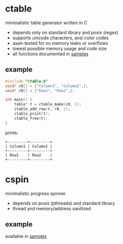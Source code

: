# ctable
minimalistic table generator written in C
- depends only on standard library and posix (regex)
- supports unicode characters, ansi color codes
- asan-tested for no memory leaks or overflows
- lowest possible memory usage and code size
- all functions documented in [samples](samples/table_colors.c)

## example
```c
#include "ctable.h"
void* c0[] = {"Column1", "Column2",};
void* r0[] = {"Row1", "Row2",};

int main() {
    table* t = ctable_make(c0, 2);
    ctable_add_row(t, r0, 2);
    ctable_print(t);
    ctable_free(t);
}
```
prints:
```
+---------+---------+
| Column1 | Column2 | 
+---------+---------+
| Row1    | Row2    | 
+---------+---------+
```

# cspin
minimalistic progress spinner
- depends on posix (pthreads) and standard library
- thread and memory/address sanitized

## example
available in [samples](samples/spinner.c)
